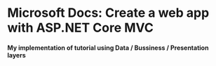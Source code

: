 # Microsoft Docs: Create a web app with ASP.NET Core MVC

#### My implementation of tutorial using Data / Bussiness / Presentation layers